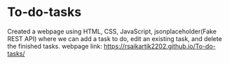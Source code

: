 # To-do-tasks
Created a webpage using HTML, CSS, JavaScript, jsonplaceholder(Fake REST API) where we can add a task to do, edit an existing task, and delete the finished tasks.
webpage link: https://rsaikartik2202.github.io/To-do-tasks/
